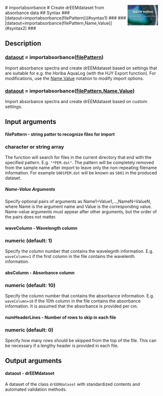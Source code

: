 <img src="top right corner logo.png" width="100" height="auto" align="right"/>
# importabsorbance #
Create drEEMdataset from absorbance data
## Syntax
### [dataout=importabsorbance(filePattern)](#syntax1) ###
### [dataout=importabsorbance(filePattern,Name,Value)](#syntax2) ###



## Description ##
### [dataout](#dataout) = importabsorbance([filePattern](#filePattern)) <a name="syntax1"></a>
Import absorbance spectra and create drEEMdataset based on settings that are suitable for e.g. the Horiba AquaLog (with the HJY Export function). For modifications, use the [Name,Value](#options) notation to modify import options.


### [dataout](#dataout) = importabsorbance([filePattern](#filePattern),[Name,Value](#options))<a name="syntax2"></a>
Import absorbance spectra and create drEEMdataset based on custom settings.


## Input arguments ##
#### filePattern  - string patter to recognize files for import   <a name="filePattern"></a>
### character or string array
The function will search for files in the current directory that end with the specified pattern. E.g. `"*PEM.dat"`. The pattern will be completely removed from the sample name after import to leave only the non-repeating filename information. For example `S001PEM.dat` will be known as `S001` in the produced dataset.

##### Name-Value Arguments  <a name="data"></a>
Specify optional pairs of arguments as Name1=Value1,...,NameN=ValueN, where Name is the argument name and Value is the corresponding value. Name-value arguments must appear after other arguments, but the order of the pairs does not matter. 

#### waveColumn  - Wavelength column
### numeric (default: 1)
Specify the column number that contains the wavelegnth information. E.g. `waveColumn=1` if the first column in the file contains the wavelenth information.

#### absColumn  - Absorbance column
### numeric (default: 10)
Specify the column number that contains the absorbance information. E.g. `waveColumn=10` if the 10th column in the file contains the absorbance information. It is assumed that the absorbance is provided per cm.


#### numHeaderLines  - Number of rows to skip in each file
### numeric (default: 0)
Specify how many rows should be skipped	from the top of the file. This can be necessary if a lengthy header is provided in each file.

## Output arguments ##
#### dataout  - drEEMdataset <a name="dataout"></a>
A dataset of the class `drEEMdataset` with standardized contents and automated validation methods.